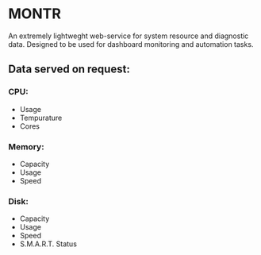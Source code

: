# MONTR
An extremely lightweght web-service for system resource and diagnostic data. Designed to be used for dashboard monitoring and automation tasks.

## Data served on request:

### CPU:
- Usage
- Tempurature
- Cores

### Memory:
- Capacity
- Usage 
- Speed

### Disk:
- Capacity
- Usage
- Speed 
- S.M.A.R.T. Status